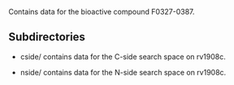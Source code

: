 Contains data for the bioactive compound F0327-0387.

## Subdirectories

- cside/ contains data for the C-side search space on rv1908c.

- nside/ contains data for the N-side search space on rv1908c.


